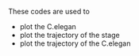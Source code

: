 These codes are used to

* plot the C.elegan
* plot the trajectory of the stage
* plot the trajectory of the C.elegan